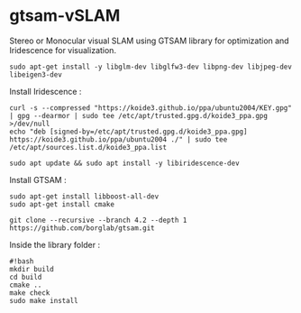 # gtsam-vSLAM

Stereo or Monocular visual SLAM using GTSAM library for optimization and Iridescence for visualization.

```
sudo apt-get install -y libglm-dev libglfw3-dev libpng-dev libjpeg-dev libeigen3-dev
```

Install Iridescence : 

```
curl -s --compressed "https://koide3.github.io/ppa/ubuntu2004/KEY.gpg" | gpg --dearmor | sudo tee /etc/apt/trusted.gpg.d/koide3_ppa.gpg >/dev/null
echo "deb [signed-by=/etc/apt/trusted.gpg.d/koide3_ppa.gpg] https://koide3.github.io/ppa/ubuntu2004 ./" | sudo tee /etc/apt/sources.list.d/koide3_ppa.list

sudo apt update && sudo apt install -y libiridescence-dev
```

Install GTSAM : 

```
sudo apt-get install libboost-all-dev
sudo apt-get install cmake

git clone --recursive --branch 4.2 --depth 1 https://github.com/borglab/gtsam.git
```

Inside the library folder :

```
#!bash
mkdir build
cd build
cmake ..
make check
sudo make install
```